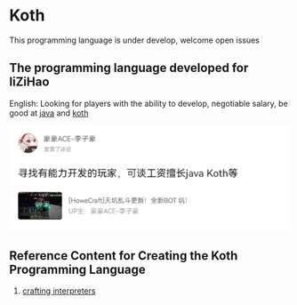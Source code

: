 # Koth

This programming language is under develop, welcome open issues

## The programming language developed for liZiHao

English: Looking for players with the ability to develop, negotiable salary, be good at [java](https://openjdk.org) and [koth](https://github.com/cubewhy/KothLanguage)

![lzh-koth](.github/images/dev-for-lzh.png)

## Reference Content for Creating the Koth Programming Language

1. [crafting interpreters](http://www.craftinginterpreters.com)
